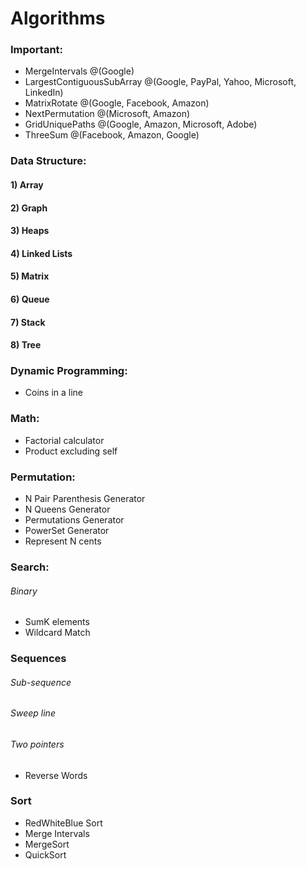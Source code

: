 # Algorithms

### Important:
- MergeIntervals @(Google)
- LargestContiguousSubArray @(Google, PayPal, Yahoo, Microsoft, LinkedIn)
- MatrixRotate @(Google, Facebook, Amazon)
- NextPermutation @(Microsoft, Amazon)
- GridUniquePaths @(Google, Amazon, Microsoft, Adobe)
- ThreeSum @(Facebook, Amazon, Google)

### Data Structure:
#### 1) Array
#### 2) Graph
#### 3) Heaps
#### 4) Linked Lists
#### 5) Matrix
#### 6) Queue
#### 7) Stack
#### 8) Tree

### Dynamic Programming:
- Coins in a line

### Math:
- Factorial calculator
- Product excluding self

### Permutation:
- N Pair Parenthesis Generator
- N Queens Generator
- Permutations Generator
- PowerSet Generator
- Represent N cents

### Search:
###### Binary
- SumK elements
- Wildcard Match

### Sequences
###### Sub-sequence
###### Sweep line
###### Two pointers
- Reverse Words

### Sort
- RedWhiteBlue Sort
- Merge Intervals
- MergeSort
- QuickSort
